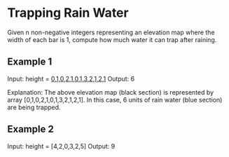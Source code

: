 # Trapping Rain Water

Given n non-negative integers representing an elevation map where the width of each bar is 1, compute how much water it can trap after raining.


## Example 1

Input: height = [0,1,0,2,1,0,1,3,2,1,2,1](./example1.png)
Output: 6

Explanation: The above elevation map (black section) is represented by array [0,1,0,2,1,0,1,3,2,1,2,1]. In this case, 6 units of rain water (blue section) are being trapped.

## Example 2

Input: height = [4,2,0,3,2,5]
Output: 9